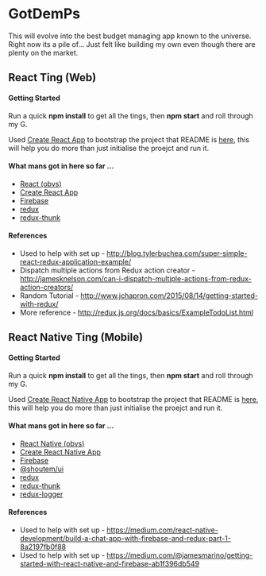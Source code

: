 # GotDemPs

This will evolve into the best budget managing app known to the universe. Right now its a pile of... 
Just felt like building my own even though there are plenty on the market.

## React Ting (Web)

#### Getting Started

Run a quick **npm install** to get all the tings, then **npm start** and roll through my G.

Used [Create React App](https://github.com/facebookincubator/create-react-app) to bootstrap the project that README is [here](./Web/README.old.md), this will help you do more than just initialise the proejct and run it.

#### What mans got in here so far ...
+ [React (obvs)](https://facebook.github.io/react/)
+ [Create React App](https://github.com/facebookincubator/create-react-app)
+ [Firebase](https://firebase.google.com/)
+ [redux](http://redux.js.org/)
+ [redux-thunk](https://github.com/gaearon/redux-thunk)

#### References
+ Used to help with set up - http://blog.tylerbuchea.com/super-simple-react-redux-application-example/
+ Dispatch multiple actions from Redux action creator - http://jamesknelson.com/can-i-dispatch-multiple-actions-from-redux-action-creators/
+ Random Tutorial - http://www.jchapron.com/2015/08/14/getting-started-with-redux/
+ More reference - http://redux.js.org/docs/basics/ExampleTodoList.html

## React Native Ting (Mobile)

#### Getting Started

Run a quick **npm install** to get all the tings, then **npm start** and roll through my G.

Used [Create React Native App](https://github.com/react-community/create-react-native-app) to bootstrap the project that README is [here](./Mobile/README.old.md), this will help you do more than just initialise the proejct and run it.

#### What mans got in here so far ...
+ [React Native (obvs)](https://facebook.github.io/react-native/)
+ [Create React Native App](https://github.com/react-community/create-react-native-app)
+ [Firebase](https://firebase.google.com/)
+ [@shoutem/ui](http://shoutem.github.io/)
+ [redux](http://redux.js.org/)
+ [redux-thunk](https://github.com/gaearon/redux-thunk)
+ [redux-logger](https://github.com/evgenyrodionov/redux-logger)

#### References
+ Used to help with set up - https://medium.com/react-native-development/build-a-chat-app-with-firebase-and-redux-part-1-8a2197fb0f88
+ Used to help with set up - https://medium.com/@jamesmarino/getting-started-with-react-native-and-firebase-ab1f396db549